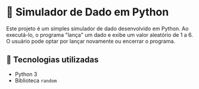 # 🎲 Simulador de Dado em Python

Este projeto é um simples simulador de dado desenvolvido em Python. Ao executá-lo, o programa "lança" um dado e exibe um valor aleatório de 1 a 6. O usuário pode optar por lançar novamente ou encerrar o programa.

## 🔧 Tecnologias utilizadas

- Python 3
- Biblioteca `random`
